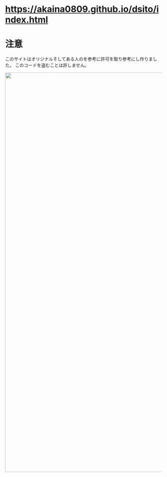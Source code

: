 # https://akaina0809.github.io/dsito/index.html
# 注意
このサイトはオリジナルそしてある人のを参考に許可を取り参考にし作りました。
このコードを盗むことは許しません。

<p align="center">
    <img width="1280" src="https://media.discordapp.net/attachments/917345899389255691/1137095587687313508/tfp_thumbnail_jp.jpg" alt="title">
</p>

